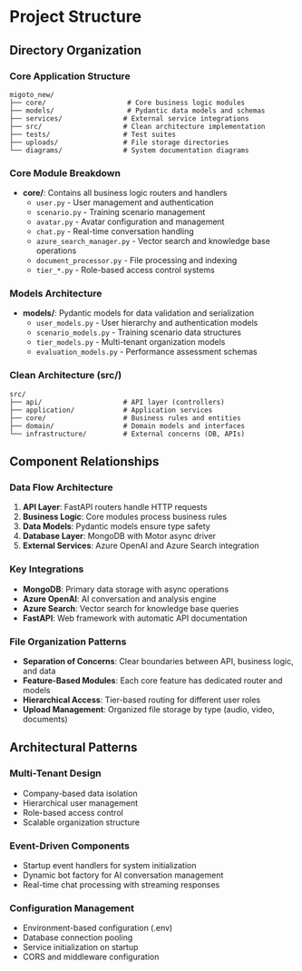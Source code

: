 # Project Structure

## Directory Organization

### Core Application Structure
```
migoto_new/
├── core/                    # Core business logic modules
├── models/                  # Pydantic data models and schemas
├── services/               # External service integrations
├── src/                    # Clean architecture implementation
├── tests/                  # Test suites
├── uploads/                # File storage directories
└── diagrams/               # System documentation diagrams
```

### Core Module Breakdown
- **core/**: Contains all business logic routers and handlers
  - `user.py` - User management and authentication
  - `scenario.py` - Training scenario management
  - `avatar.py` - Avatar configuration and management
  - `chat.py` - Real-time conversation handling
  - `azure_search_manager.py` - Vector search and knowledge base operations
  - `document_processor.py` - File processing and indexing
  - `tier_*.py` - Role-based access control systems

### Models Architecture
- **models/**: Pydantic models for data validation and serialization
  - `user_models.py` - User hierarchy and authentication models
  - `scenario_models.py` - Training scenario data structures
  - `tier_models.py` - Multi-tenant organization models
  - `evaluation_models.py` - Performance assessment schemas

### Clean Architecture (src/)
```
src/
├── api/                    # API layer (controllers)
├── application/            # Application services
├── core/                   # Business rules and entities
├── domain/                 # Domain models and interfaces
└── infrastructure/         # External concerns (DB, APIs)
```

## Component Relationships

### Data Flow Architecture
1. **API Layer**: FastAPI routers handle HTTP requests
2. **Business Logic**: Core modules process business rules
3. **Data Models**: Pydantic models ensure type safety
4. **Database Layer**: MongoDB with Motor async driver
5. **External Services**: Azure OpenAI and Azure Search integration

### Key Integrations
- **MongoDB**: Primary data storage with async operations
- **Azure OpenAI**: AI conversation and analysis engine
- **Azure Search**: Vector search for knowledge base queries
- **FastAPI**: Web framework with automatic API documentation

### File Organization Patterns
- **Separation of Concerns**: Clear boundaries between API, business logic, and data
- **Feature-Based Modules**: Each core feature has dedicated router and models
- **Hierarchical Access**: Tier-based routing for different user roles
- **Upload Management**: Organized file storage by type (audio, video, documents)

## Architectural Patterns

### Multi-Tenant Design
- Company-based data isolation
- Hierarchical user management
- Role-based access control
- Scalable organization structure

### Event-Driven Components
- Startup event handlers for system initialization
- Dynamic bot factory for AI conversation management
- Real-time chat processing with streaming responses

### Configuration Management
- Environment-based configuration (.env)
- Database connection pooling
- Service initialization on startup
- CORS and middleware configuration